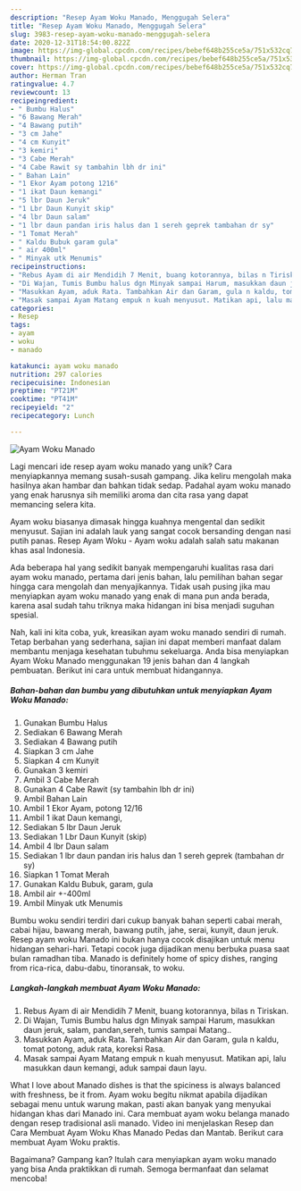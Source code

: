 ```yaml
---
description: "Resep Ayam Woku Manado, Menggugah Selera"
title: "Resep Ayam Woku Manado, Menggugah Selera"
slug: 3983-resep-ayam-woku-manado-menggugah-selera
date: 2020-12-31T18:54:00.822Z
image: https://img-global.cpcdn.com/recipes/bebef648b255ce5a/751x532cq70/ayam-woku-manado-foto-resep-utama.jpg
thumbnail: https://img-global.cpcdn.com/recipes/bebef648b255ce5a/751x532cq70/ayam-woku-manado-foto-resep-utama.jpg
cover: https://img-global.cpcdn.com/recipes/bebef648b255ce5a/751x532cq70/ayam-woku-manado-foto-resep-utama.jpg
author: Herman Tran
ratingvalue: 4.7
reviewcount: 13
recipeingredient:
- " Bumbu Halus"
- "6 Bawang Merah"
- "4 Bawang putih"
- "3 cm Jahe"
- "4 cm Kunyit"
- "3 kemiri"
- "3 Cabe Merah"
- "4 Cabe Rawit sy tambahin lbh dr ini"
- " Bahan Lain"
- "1 Ekor Ayam potong 1216"
- "1 ikat Daun kemangi"
- "5 lbr Daun Jeruk"
- "1 Lbr Daun Kunyit skip"
- "4 lbr Daun salam"
- "1 lbr daun pandan iris halus dan 1 sereh geprek tambahan dr sy"
- "1 Tomat Merah"
- " Kaldu Bubuk garam gula"
- " air 400ml"
- " Minyak utk Menumis"
recipeinstructions:
- "Rebus Ayam di air Mendidih 7 Menit, buang kotorannya, bilas n Tiriskan."
- "Di Wajan, Tumis Bumbu halus dgn Minyak sampai Harum, masukkan daun jeruk, salam, pandan,sereh, tumis sampai Matang.."
- "Masukkan Ayam, aduk Rata. Tambahkan Air dan Garam, gula n kaldu, tomat potong, aduk rata, koreksi Rasa."
- "Masak sampai Ayam Matang empuk n kuah menyusut. Matikan api, lalu masukkan daun kemangi, aduk sampai daun layu."
categories:
- Resep
tags:
- ayam
- woku
- manado

katakunci: ayam woku manado 
nutrition: 297 calories
recipecuisine: Indonesian
preptime: "PT21M"
cooktime: "PT41M"
recipeyield: "2"
recipecategory: Lunch

---
```



![Ayam Woku Manado](https://img-global.cpcdn.com/recipes/bebef648b255ce5a/751x532cq70/ayam-woku-manado-foto-resep-utama.jpg)

Lagi mencari ide resep ayam woku manado yang unik? Cara menyiapkannya memang susah-susah gampang. Jika keliru mengolah maka hasilnya akan hambar dan bahkan tidak sedap. Padahal ayam woku manado yang enak harusnya sih memiliki aroma dan cita rasa yang dapat memancing selera kita.

Ayam woku biasanya dimasak hingga kuahnya mengental dan sedikit menyusut. Sajian ini adalah lauk yang sangat cocok bersanding dengan nasi putih panas. Resep Ayam Woku - Ayam woku adalah salah satu makanan khas asal Indonesia.

Ada beberapa hal yang sedikit banyak mempengaruhi kualitas rasa dari ayam woku manado, pertama dari jenis bahan, lalu pemilihan bahan segar hingga cara mengolah dan menyajikannya. Tidak usah pusing jika mau menyiapkan ayam woku manado yang enak di mana pun anda berada, karena asal sudah tahu triknya maka hidangan ini bisa menjadi suguhan spesial.


Nah, kali ini kita coba, yuk, kreasikan ayam woku manado sendiri di rumah. Tetap berbahan yang sederhana, sajian ini dapat memberi manfaat dalam membantu menjaga kesehatan tubuhmu sekeluarga. Anda bisa menyiapkan Ayam Woku Manado menggunakan 19 jenis bahan dan 4 langkah pembuatan. Berikut ini cara untuk membuat hidangannya.

<!--inarticleads1-->

##### Bahan-bahan dan bumbu yang dibutuhkan untuk menyiapkan Ayam Woku Manado:

1. Gunakan  Bumbu Halus
1. Sediakan 6 Bawang Merah
1. Sediakan 4 Bawang putih
1. Siapkan 3 cm Jahe
1. Siapkan 4 cm Kunyit
1. Gunakan 3 kemiri
1. Ambil 3 Cabe Merah
1. Gunakan 4 Cabe Rawit (sy tambahin lbh dr ini)
1. Ambil  Bahan Lain
1. Ambil 1 Ekor Ayam, potong 12/16
1. Ambil 1 ikat Daun kemangi,
1. Sediakan 5 lbr Daun Jeruk
1. Sediakan 1 Lbr Daun Kunyit (skip)
1. Ambil 4 lbr Daun salam
1. Sediakan 1 lbr daun pandan iris halus dan 1 sereh geprek (tambahan dr sy)
1. Siapkan 1 Tomat Merah
1. Gunakan  Kaldu Bubuk, garam, gula
1. Ambil  air +-400ml
1. Ambil  Minyak utk Menumis


Bumbu woku sendiri terdiri dari cukup banyak bahan seperti cabai merah, cabai hijau, bawang merah, bawang putih, jahe, serai, kunyit, daun jeruk. Resep ayam woku Manado ini bukan hanya cocok disajikan untuk menu hidangan sehari-hari. Tetapi cocok juga dijadikan menu berbuka puasa saat bulan ramadhan tiba. Manado is definitely home of spicy dishes, ranging from rica-rica, dabu-dabu, tinoransak, to woku. 

<!--inarticleads2-->

##### Langkah-langkah membuat Ayam Woku Manado:

1. Rebus Ayam di air Mendidih 7 Menit, buang kotorannya, bilas n Tiriskan.
1. Di Wajan, Tumis Bumbu halus dgn Minyak sampai Harum, masukkan daun jeruk, salam, pandan,sereh, tumis sampai Matang..
1. Masukkan Ayam, aduk Rata. Tambahkan Air dan Garam, gula n kaldu, tomat potong, aduk rata, koreksi Rasa.
1. Masak sampai Ayam Matang empuk n kuah menyusut. Matikan api, lalu masukkan daun kemangi, aduk sampai daun layu.


What I love about Manado dishes is that the spiciness is always balanced with freshness, be it from. Ayam woku begitu nikmat apabila dijadikan sebagai menu untuk warung makan, pasti akan banyak yang menyukai hidangan khas dari Manado ini. Cara membuat ayam woku belanga manado dengan resep tradisional asli manado. Video ini menjelaskan Resep dan Cara Membuat Ayam Woku Khas Manado Pedas dan Mantab. Berikut cara membuat Ayam Woku praktis. 

Bagaimana? Gampang kan? Itulah cara menyiapkan ayam woku manado yang bisa Anda praktikkan di rumah. Semoga bermanfaat dan selamat mencoba!
